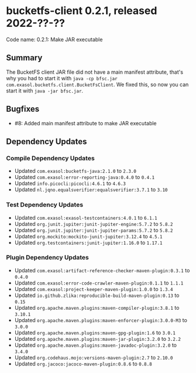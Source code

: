 # bucketfs-client 0.2.1, released 2022-??-??

Code name: 0.2.1: Make JAR executable

## Summary

The BucketFS client JAR file did not have a main manifest attribute, that's why you had to start it with `java -cp bfsc.jar com.exasol.bucketfs.client.BucketFsClient`. We fixed this, so now you can start it with `java -jar bfsc.jar`.

## Bugfixes

* #8: Added main manifest attribute to make JAR executable

## Dependency Updates

### Compile Dependency Updates

* Updated `com.exasol:bucketfs-java:2.1.0` to `2.3.0`
* Updated `com.exasol:error-reporting-java:0.4.0` to `0.4.1`
* Updated `info.picocli:picocli:4.6.1` to `4.6.3`
* Updated `nl.jqno.equalsverifier:equalsverifier:3.7.1` to `3.10`

### Test Dependency Updates

* Updated `com.exasol:exasol-testcontainers:4.0.1` to `6.1.1`
* Updated `org.junit.jupiter:junit-jupiter-engine:5.7.2` to `5.8.2`
* Updated `org.junit.jupiter:junit-jupiter-params:5.7.2` to `5.8.2`
* Updated `org.mockito:mockito-junit-jupiter:3.12.4` to `4.5.1`
* Updated `org.testcontainers:junit-jupiter:1.16.0` to `1.17.1`

### Plugin Dependency Updates

* Updated `com.exasol:artifact-reference-checker-maven-plugin:0.3.1` to `0.4.0`
* Updated `com.exasol:error-code-crawler-maven-plugin:0.1.1` to `1.1.1`
* Updated `com.exasol:project-keeper-maven-plugin:1.0.0` to `1.3.4`
* Updated `io.github.zlika:reproducible-build-maven-plugin:0.13` to `0.15`
* Updated `org.apache.maven.plugins:maven-compiler-plugin:3.8.1` to `3.10.1`
* Updated `org.apache.maven.plugins:maven-enforcer-plugin:3.0.0-M3` to `3.0.0`
* Updated `org.apache.maven.plugins:maven-gpg-plugin:1.6` to `3.0.1`
* Updated `org.apache.maven.plugins:maven-jar-plugin:3.2.0` to `3.2.2`
* Updated `org.apache.maven.plugins:maven-javadoc-plugin:3.2.0` to `3.4.0`
* Updated `org.codehaus.mojo:versions-maven-plugin:2.7` to `2.10.0`
* Updated `org.jacoco:jacoco-maven-plugin:0.8.6` to `0.8.8`
